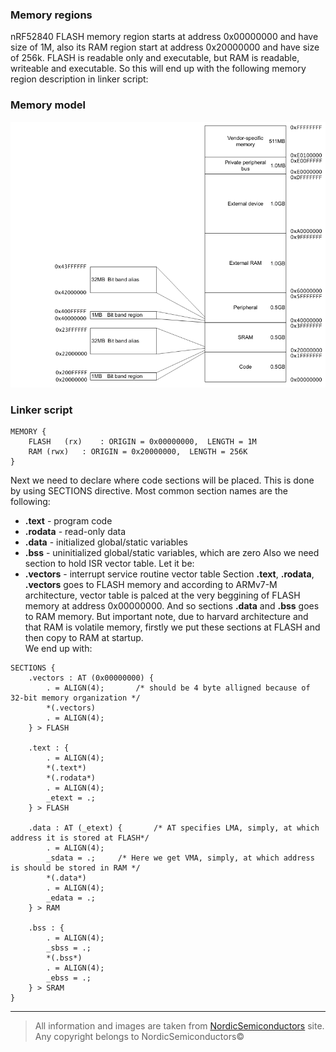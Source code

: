 ### Memory regions
nRF52840 FLASH memory region starts at address 0x00000000 and have size of 1M,
also its RAM region start at address 0x20000000 and have size of 256k.
FLASH is readable only and executable, but RAM is readable, writeable and executable.
So this will end up with the following memory region description in linker script:

### Memory model
![memory model](images/cortexM4_memory_model.png)

### Linker script

```
MEMORY {
	FLASH	(rx)	: ORIGIN = 0x00000000, 	LENGTH = 1M
	RAM	(rwx)	: ORIGIN = 0x20000000, 	LENGTH = 256K
}
```

Next we need to declare where code sections will be placed. This is done
by using SECTIONS directive. Most common section names are the following:
* **.text** - program code
* **.rodata** - read-only data
* **.data** - initialized global/static variables
* **.bss** - uninitialized global/static variables, which are zero
Also we need section to hold ISR vector table. Let it be:
* **.vectors** - interrupt service routine vector table
Section **.text**, **.rodata**, **.vectors** goes to FLASH memory and according to
ARMv7-M architecture, vector table is palced at the very beggining of FLASH memory
at address 0x00000000. And so sections **.data** and **.bss** goes to RAM memory.
But important note, due to harvard architecture and that RAM is volatile memory,
firstly we put these sections at FLASH and then copy to RAM at startup.\
We end up with:
```
SECTIONS {
	.vectors : AT (0x00000000) {
		. = ALIGN(4);		/* should be 4 byte alligned because of 32-bit memory organization */
		*(.vectors)
		. = ALIGN(4);
	} > FLASH

	.text : {
		. = ALIGN(4);
		*(.text*)
		*(.rodata*)
		. = ALIGN(4);
		_etext = .;
	} > FLASH
	
	.data : AT (_etext) {		/* AT specifies LMA, simply, at which address it is stored at FLASH*/
		. = ALIGN(4);
		_sdata = .;		/* Here we get VMA, simply, at which address is should be stored in RAM */
		*(.data*)
		. = ALIGN(4);
		_edata = .;
	} > RAM

	.bss : {
		. = ALIGN(4);
		_sbss = .;
		*(.bss*)
		. = ALIGN(4);
		_ebss = .;
	} > SRAM
}
```

---

> All information and images are taken from [NordicSemiconductors](https://infocenter.nordicsemi.com) site.
> Any copyright belongs to NordicSemiconductors©
